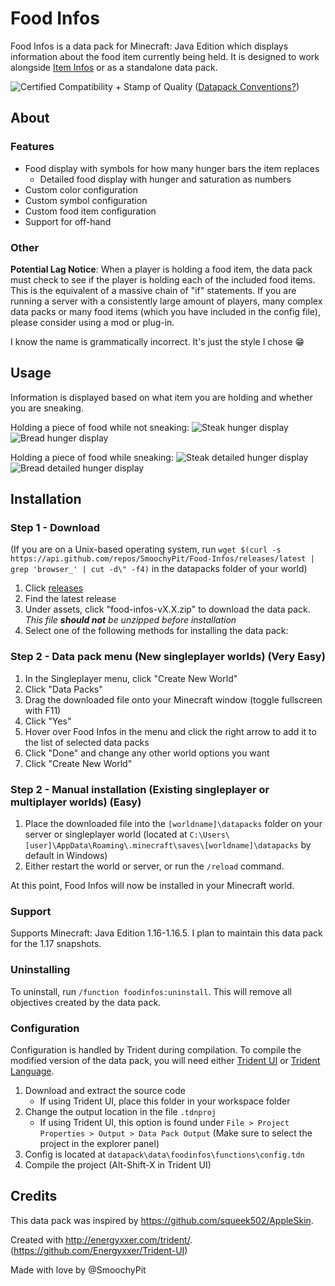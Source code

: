 # Food Infos

Food Infos is a data pack for Minecraft: Java Edition which displays information about the food item currently being held. It is designed to work alongside [Item Infos](https://github.com/SmoochyPit/Item-Infos) or as a standalone data pack.

![Certified Compatibility + Stamp of Quality](https://i.imgur.com/ltLPoQp.png)
([Datapack Conventions?](https://mc-datapacks.github.io/en/))

## About 

### Features

* Food display with symbols for how many hunger bars the item replaces
    * Detailed food display with hunger and saturation as numbers
* Custom color configuration
* Custom symbol configuration
* Custom food item configuration
* Support for off-hand

### Other

**Potential Lag Notice**: When a player is holding a food item, the data pack must check to see if the player is holding each of the included food items. This is the equivalent of a massive chain of "if" statements. If you are running a server with a consistently large amount of players, many complex data packs or many food items (which you have included in the config file), please consider using a mod or plug-in.

I know the name is grammatically incorrect. It's just the style I chose :grin:

## Usage

Information is displayed based on what item you are holding and whether you are sneaking.

Holding a piece of food while not sneaking:
![Steak hunger display](https://i.imgur.com/QATGNEN.png)
![Bread hunger display](https://i.imgur.com/lSjG7sG.png)

Holding a piece of food while sneaking:
![Steak detailed hunger display](https://i.imgur.com/w7TBIm8.png)
![Bread detailed hunger display](https://i.imgur.com/cndqvTS.png)

## Installation
### Step 1 - Download

(If you are on a Unix-based operating system, run `wget $(curl -s https://api.github.com/repos/SmoochyPit/Food-Infos/releases/latest | grep 'browser_' | cut -d\" -f4)` in the datapacks folder of your world)

1. Click [releases](https://github.com/SmoochyPit/Food-Infos/releases)
2. Find the latest release
3. Under assets, click "food-infos-vX.X.zip" to download the data pack. *This file **should not** be unzipped before installation*
4. Select one of the following methods for installing the data pack:

### Step 2 - Data pack menu (New singleplayer worlds) (Very Easy)

1. In the Singleplayer menu, click "Create New World"
2. Click "Data Packs"
3. Drag the downloaded file onto your Minecraft window (toggle fullscreen with F11)
4. Click "Yes"
5. Hover over Food Infos in the menu and click the right arrow to add it to the list of selected data packs
6. Click "Done" and change any other world options you want
7. Click "Create New World"

### Step 2 - Manual installation (Existing singleplayer or multiplayer worlds) (Easy)

1. Place the downloaded file into the `[worldname]\datapacks` folder on your server or singleplayer world (located at `C:\Users\[user]\AppData\Roaming\.minecraft\saves\[worldname]\datapacks` by default in Windows)
2. Either restart the world or server, or run the `/reload` command.

At this point, Food Infos will now be installed in your Minecraft world.

### Support

Supports Minecraft: Java Edition 1.16-1.16.5. I plan to maintain this data pack for the 1.17 snapshots.

### Uninstalling

To uninstall, run `/function foodinfos:uninstall`. This will remove all objectives created by the data pack.

### Configuration

Configuration is handled by Trident during compilation. To compile the modified version of the data pack, you will need either [Trident UI](https://github.com/Energyxxer/Trident-UI) or [Trident Language](https://github.com/Energyxxer/Trident-Language).

1. Download and extract the source code
    * If using Trident UI, place this folder in your workspace folder
2. Change the output location in the file `.tdnproj`
    * If using Trident UI, this option is found under `File > Project Properties > Output > Data Pack Output` (Make sure to select the project in the explorer panel)
3. Config is located at `datapack\data\foodinfos\functions\config.tdn`
4. Compile the project (Alt-Shift-X in Trident UI)

## Credits

This data pack was inspired by https://github.com/squeek502/AppleSkin.

Created with http://energyxxer.com/trident/. (https://github.com/Energyxxer/Trident-UI)

Made with love by @SmoochyPit
